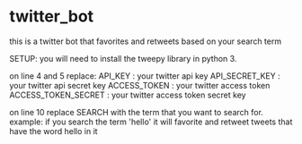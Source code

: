 # twitter_bot
this is a twitter bot that favorites and retweets based on your search term

SETUP:
 you will need to install the tweepy library in python 3.

 on line 4 and 5 replace:
 API_KEY              : your twitter api key
 API_SECRET_KEY       : your twitter api secret key
 ACCESS_TOKEN         : your twitter access token
 ACCESS_TOKEN_SECRET  : your twitter access token secret key
 
 on line 10 replace SEARCH with the term that you want to search for.
    example: if you search the term 'hello' it will favorite and retweet tweets that have the word hello in it

